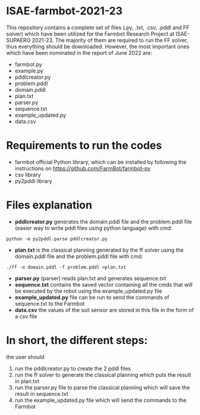 # ISAE-farmbot-2021-23

This repository contains a complete set of files (.py, .txt, .csv, .pddl and FF solver) which have been utilized for the Farmbot Research Project at ISAE-SUPAERO 2021-23. The majority of them are required to run the FF solver, thus everything should be downloaded. However, the most important ones which have been nominated in the report of June 2022 are:
- farmbot.py
- example.py 
- pddlcreator.py 
- problem.pddl 
- domain.pddl
- plan.txt
- parser.py
- sequence.txt
- example_updated.py
- data.csv

# Requirements to run the codes

- farmbot official Python library, which can be installed by following the instructions on https://github.com/FarmBot/farmbot-py
- csv library
- py2pddl library

# Files explanation

- **pddlcreator.py** generates the domain.pddl file and the problem.pddl file (easier way to write pddl files using python language) with cmd:
```
python -m py2pddl.parse pddlcreator.py
```
 
- **plan.txt** is the classical planning generated by the ff solver using the domain.pddl file and the problem.pddl file with cmd: 
```
./ff -o domain.pddl -f problem.pddl >plan.txt
```

- **parser.py** (parser) reads plan.txt and generates sequence.txt
- **sequence.txt** contains the saved vector containing all the cmds that will be executed by the robot using the example_updated.py file
- **example_updated.py** file can be run to send the commands of sequence.txt to the Farmbot
- **data.csv** the values of the soil sensor are stored in this file in the form of a csv file

# In short, the different steps:

the user should
1. run the pddlcreator.py to create the 2 pddl files
2. run the ff solver to generate the classical planning which puts the result in plan.txt
3. run the parser.py file to parse the classical planning which will save the result in sequence.txt
4. run the example_updated.py file which will send the commands to the Farmbot

